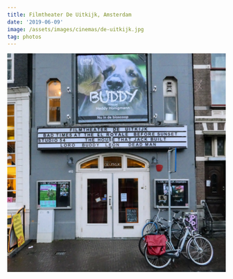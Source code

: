 ```yaml
---
title: Filmtheater De Uitkijk, Amsterdam
date: '2019-06-09'
image: /assets/images/cinemas/de-uitkijk.jpg
tag: photos
---
```


![image](/assets/images/cinemas/de-uitkijk.jpg)
